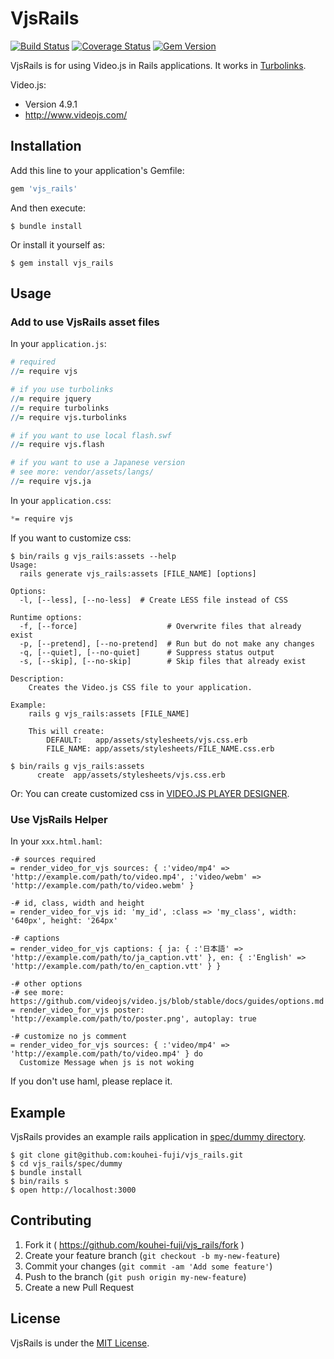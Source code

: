 # VjsRails

[![Build Status](https://travis-ci.org/kouhei-fuji/vjs_rails.svg?branch=master)](https://travis-ci.org/kouhei-fuji/vjs_rails) [![Coverage Status](https://img.shields.io/coveralls/kouhei-fuji/vjs_rails.svg)](https://coveralls.io/r/kouhei-fuji/vjs_rails) [![Gem Version](https://badge.fury.io/rb/vjs_rails.svg)](http://badge.fury.io/rb/vjs_rails)

VjsRails is for using Video.js in Rails applications. It works in [Turbolinks](https://github.com/rails/turbolinks).

Video.js:

- Version 4.9.1
- http://www.videojs.com/

## Installation

Add this line to your application's Gemfile:

```ruby
gem 'vjs_rails'
```

And then execute:

    $ bundle install

Or install it yourself as:

    $ gem install vjs_rails

## Usage

### Add to use VjsRails asset files

In your `application.js`:

```coffeescript
# required
//= require vjs

# if you use turbolinks
//= require jquery
//= require turbolinks
//= require vjs.turbolinks

# if you want to use local flash.swf
//= require vjs.flash

# if you want to use a Japanese version
# see more: vendor/assets/langs/
//= require vjs.ja
```
In your `application.css`:

```css
*= require vjs
```

If you want to customize css:

```
$ bin/rails g vjs_rails:assets --help
Usage:
  rails generate vjs_rails:assets [FILE_NAME] [options]

Options:
  -l, [--less], [--no-less]  # Create LESS file instead of CSS

Runtime options:
  -f, [--force]                    # Overwrite files that already exist
  -p, [--pretend], [--no-pretend]  # Run but do not make any changes
  -q, [--quiet], [--no-quiet]      # Suppress status output
  -s, [--skip], [--no-skip]        # Skip files that already exist

Description:
    Creates the Video.js CSS file to your application.

Example:
    rails g vjs_rails:assets [FILE_NAME]

    This will create:
        DEFAULT:   app/assets/stylesheets/vjs.css.erb
        FILE_NAME: app/assets/stylesheets/FILE_NAME.css.erb

$ bin/rails g vjs_rails:assets
      create  app/assets/stylesheets/vjs.css.erb
```

Or: You can create customized css in [VIDEO.JS PLAYER DESIGNER](http://designer.videojs.com/).


### Use VjsRails Helper

In your `xxx.html.haml`:

```haml
-# sources required
= render_video_for_vjs sources: { :'video/mp4' => 'http://example.com/path/to/video.mp4', :'video/webm' => 'http://example.com/path/to/video.webm' }

-# id, class, width and height
= render_video_for_vjs id: 'my_id', :class => 'my_class', width: '640px', height: '264px'

-# captions
= render_video_for_vjs captions: { ja: { :'日本語' => 'http://example.com/path/to/ja_caption.vtt' }, en: { :'English' => 'http://example.com/path/to/en_caption.vtt' } }

-# other options
-# see more: https://github.com/videojs/video.js/blob/stable/docs/guides/options.md
= render_video_for_vjs poster: 'http://example.com/path/to/poster.png', autoplay: true

-# customize no js comment
= render_video_for_vjs sources: { :'video/mp4' => 'http://example.com/path/to/video.mp4' } do
  Customize Message when js is not woking
```

If you don't use haml, please replace it.

## Example

VjsRails provides an example rails application in [spec/dummy directory](https://github.com/kouhei-fuji/vjs_rails/tree/master/spec/dummy).

```
$ git clone git@github.com:kouhei-fuji/vjs_rails.git
$ cd vjs_rails/spec/dummy
$ bundle install
$ bin/rails s
$ open http://localhost:3000
```

## Contributing

1. Fork it ( https://github.com/kouhei-fuji/vjs_rails/fork )
2. Create your feature branch (`git checkout -b my-new-feature`)
3. Commit your changes (`git commit -am 'Add some feature'`)
4. Push to the branch (`git push origin my-new-feature`)
5. Create a new Pull Request

## License

VjsRails is under the [MIT License](https://github.com/kouhei-fuji/vjs_rails/blob/master/MIT-LICENSE).
